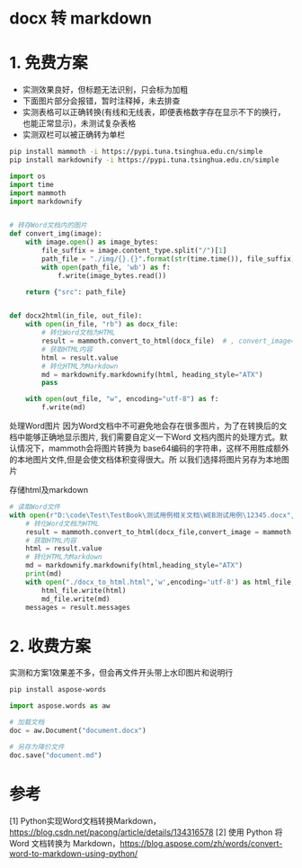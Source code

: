 # docx 转 markdown
# 1. 免费方案

- 实测效果良好，但标题无法识别，只会标为加粗
- 下面图片部分会报错，暂时注释掉，未去排查
- 实测表格可以正确转换(有线和无线表，即便表格数字存在显示不下的换行，也能正常显示)，未测试复杂表格
- 实测双栏可以被正确转为单栏

```bash
pip install mammoth -i https://pypi.tuna.tsinghua.edu.cn/simple  
pip install markdownify -i https://pypi.tuna.tsinghua.edu.cn/simple
```

```python
import os
import time
import mammoth
import markdownify


# 转存Word文档内的图片
def convert_img(image):
    with image.open() as image_bytes:
        file_suffix = image.content_type.split("/")[1]
        path_file = "./img/{}.{}".format(str(time.time()), file_suffix)
        with open(path_file, 'wb') as f:
            f.write(image_bytes.read())

    return {"src": path_file}


def docx2html(in_file, out_file):
    with open(in_file, "rb") as docx_file:
        # 转化Word文档为HTML
        result = mammoth.convert_to_html(docx_file)  # , convert_image=mammoth.images.img_element(convert_img))
        # 获取HTML内容
        html = result.value
        # 转化HTML为Markdown
        md = markdownify.markdownify(html, heading_style="ATX")
        pass

    with open(out_file, "w", encoding="utf-8") as f:
        f.write(md)
```

处理Word图片
因为Word文档中不可避免地会存在很多图片，为了在转换后的文档中能够正确地显示图片,
我们需要自定义一下Word 文档内图片的处理方式。默认情况下，mammoth会将图片转换为
base64编码的字符串，这样不用胜成额外的本地图片文件,但是会使文档体积变得很大。所
以我们选择将图片另存为本地图片

存储html及markdown

```python
# 读取Word文件
with open(r"D:\code\Test\TestBook\测试用例相关文档\WEB测试用例\12345.docx", "rb") as docx_file:
    # 转化Word文档为HTML
    result = mammoth.convert_to_html(docx_file,convert_image = mammoth.images.img_element(convert_imgs))
    # 获取HTML内容
    html = result.value
    # 转化HTML为Markdown
    md = markdownify.markdownify(html,heading_style="ATX")
    print(md)
    with open("./docx_to_html.html",'w',encoding='utf-8') as html_file,open("./docx_to_md.md","w",encoding='utf-8') as md_file:
        html_file.write(html)
        md_file.write(md)
    messages = result.messages

```

# 2. 收费方案

实测和方案1效果差不多，但会再文件开头带上水印图片和说明行

```bash
pip install aspose-words
```

```python
import aspose.words as aw

# 加载文档
doc = aw.Document("document.docx")

# 另存为降价文件
doc.save("document.md")
```

# 参考

[1] Python实现Word文档转换Markdown， https://blog.csdn.net/pacong/article/details/134316578
[2] 使用 Python 将 Word 文档转换为 Markdown，https://blog.aspose.com/zh/words/convert-word-to-markdown-using-python/